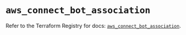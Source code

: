 # `aws_connect_bot_association`

Refer to the Terraform Registry for docs: [`aws_connect_bot_association`](https://registry.terraform.io/providers/hashicorp/aws/6.11.0/docs/resources/connect_bot_association).
